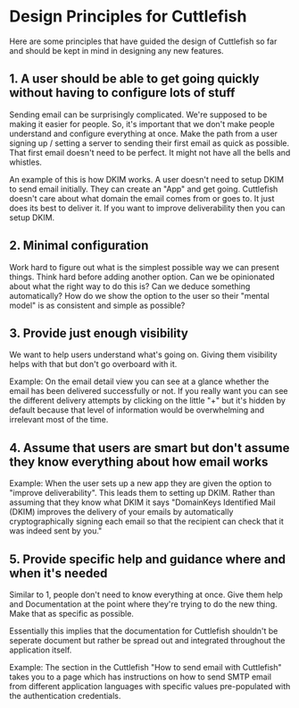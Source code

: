 # Design Principles for Cuttlefish

Here are some principles that have guided the design of Cuttlefish so far and should be kept
in mind in designing any new features.

## 1. A user should be able to get going quickly without having to configure lots of stuff

Sending email can be surprisingly complicated. We're supposed to be making it easier
for people. So, it's important that we don't make people understand and configure
everything at once. Make the path from a user signing up / setting a server to sending
their first email as quick as possible. That first email doesn't need to be perfect.
It might not have all the bells and whistles.

An example of this is how DKIM works. A user doesn't need to setup DKIM to send email initially.
They can create an "App" and get going. Cuttlefish doesn't care about what domain the email
comes from or goes to. It just does its best to deliver it. If you want to improve
deliverability then you can setup DKIM.

## 2. Minimal configuration

Work hard to figure out what is the simplest possible way we can present things.
Think hard before adding another option. Can we be opinionated about what the right
way to do this is? Can we deduce something automatically? How do we show the
option to the user so their "mental model" is as consistent and simple as
possible?

## 3. Provide just enough visibility

We want to help users understand what's going on. Giving them visibility helps
with that but don't go overboard with it.

Example: On the email detail view you can see at a glance whether the email has been delivered
successfully or not. If you really want you can see the different delivery attempts by
clicking on the little "+" but it's hidden by default because that level of information
would be overwhelming and irrelevant most of the time.

## 4. Assume that users are smart but don't assume they know everything about how email works

Example: When the user sets up a new app they are given the option to "improve deliverability".
This leads them to setting up DKIM. Rather than assuming that they know what DKIM it
says "DomainKeys Identified Mail (DKIM) improves the delivery of your emails by
automatically cryptographically signing each email so that the recipient can check
that it was indeed sent by you."

## 5. Provide specific help and guidance where and when it's needed

Similar to 1, people don't need to know everything at once. Give them help and Documentation
at the point where they're trying to do the new thing. Make that as specific as possible.

Essentially this implies that the documentation for Cuttlefish shouldn't be seperate
document but rather be spread out and integrated throughout the application itself.

Example: The section in the Cuttlefish "How to send email with Cuttlefish" takes you to
a page which has instructions on how to send SMTP email from different application
languages with specific values pre-populated with the authentication credentials.
